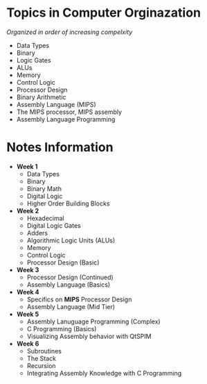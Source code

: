 # Topics in Computer Orginazation
*Organized in order of increasing compelxity*

* Data Types
* Binary
* Logic Gates
* ALUs
* Memory
* Control Logic
* Processor Design
* Binary Arithmetic
* Assembly Language (MIPS)
* The MIPS processor, MIPS assembly
* Assembly Language Programming

# Notes Information

* **Week 1**
    * Data Types
    * Binary
    * Binary Math
    * Digital Logic
    * Higher Order Building Blocks
* **Week 2**
    * Hexadecimal
    * Digital Logic Gates
    * Adders
    * Algorithmic Logic Units (ALUs)
    * Memory
    * Control Logic
    * Processor Design (Basic)
* **Week 3**
    * Processor Design (Continued)
    * Assembly Language (Basics)
* **Week 4**
    * Specifics on **MIPS** Processor Design
    * Assembly Language (Mid Tier)
* **Week 5**
    * Assembly Lanuguage Programming (Complex)
    * C Programming (Basics)
    * Visualizing Assembly behavior with QtSPIM
* **Week 6**
    * Subroutines
    * The Stack
    * Recursion
    * Integrating Assembly Knowledge with C Programming
